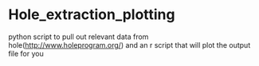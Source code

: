 # Hole_extraction_plotting
python script to pull out relevant data from hole(http://www.holeprogram.org/) and an r script that will plot the output file for you




